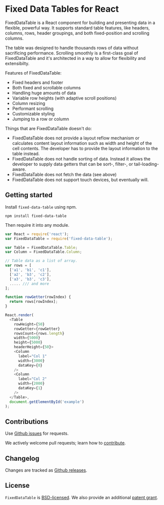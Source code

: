 Fixed Data Tables for React
====================================

FixedDataTable is a React component for building and presenting data in a flexible, powerful way. It supports standard table features, like headers, columns, rows, header groupings, and both fixed-position and scrolling columns.

The table was designed to handle thousands rows of data without sacrificing performance. Scrolling smoothly is a first-class goal of FixedDataTable and it's architected in a way to allow for flexibility and extensibilty.

Features of FixedDataTable:
* Fixed headers and footer
* Both fixed and scrollable columns
* Handling huge amounts of data
* Variable row heights (with adaptive scroll positions)
* Column resizing
* Performant scrolling
* Customizable styling
* Jumping to a row or column

Things that are FixedDataTable doesn't do:
* FixedDataTable does not provide a layout reflow mechanism or calculates content layout information such as width and height of the cell contents. The developer has to provide the layout information to the table instead.
* FixedDataTable does not handle sorting of data. Instead it allows the developer to supply data getters that can be sort-, filter-, or tail-loading-aware.
* FixedDataTable does not fetch the data (see above)
* FixedDataTable does not support touch devices, but eventually will.

Getting started
---------------

Install `fixed-data-table` using npm.

```shell
npm install fixed-data-table
```

Then require it into any module.

```javascript
var React = require('react');
var FixedDataTable = require('fixed-data-table');

var Table = FixedDataTable.Table;
var Column = FixedDataTable.Column;

// Table data as a list of array.
var rows = [
  ['a1', 'b1', 'c1'],
  ['a2', 'b3', 'c2'],
  ['a3', 'b3', 'c3'],
  ..... /// and more
];

function rowGetter(rowIndex) {
  return rows[rowIndex];
}

React.render(
  <Table
    rowHeight={50}
    rowGetter={rowGetter}
    rowsCount={rows.length}
    width={5000}
    height={5000}
    headerHeight={50}>
    <Column
      label="Col 1"
      width={3000}
      dataKey={0}
    />
    <Column
      label="Col 2"
      width={2000}
      dataKey={1}
    />
  </Table>,
  document.getElementById('example')
);
```


Contributions
------------

Use [Github issues](https://github.com/facebook/fixed-data-table-experimental/issues) for requests.

We actively welcome pull requests; learn how to [contribute](./CONTRIBUTING.md).


Changelog
---------

Changes are tracked as [Github releases](https://github.com/facebook/fixed-data-table-experimental/releases).


License
-------

`FixedDataTable` is [BSD-licensed](./LICENSE). We also provide an additional [patent grant](./PATENTS).
